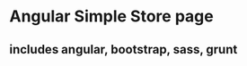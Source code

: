 Angular Simple Store page
==============
includes angular, bootstrap, sass, grunt
------------------
